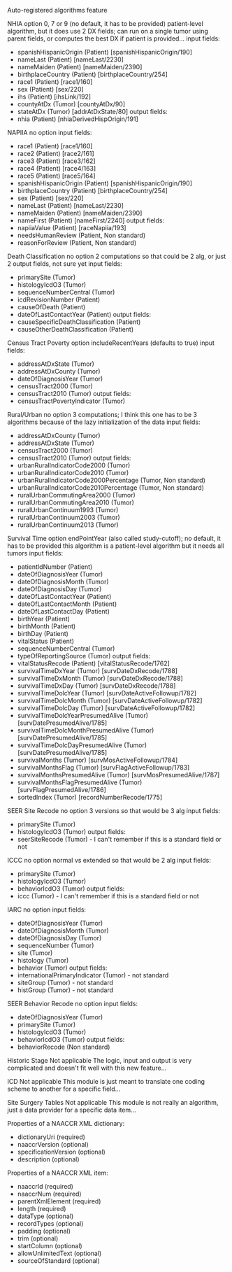 Auto-registered algorithms feature

NHIA
option 0, 7 or 9 (no default, it has to be provided)
patient-level algorithm, but it does use 2 DX fields; can run on a single tumor using parent fields, or computes the best DX if patient is provided...
input fields:
- spanishHispanicOrigin (Patient) [spanishHispanicOrigin/190]
- nameLast (Patient) [nameLast/2230]
- nameMaiden (Patient) [nameMaiden/2390]
- birthplaceCountry (Patient) [birthplaceCountry/254]
- race1 (Patient) [race1/160]
- sex (Patient) [sex/220]
- ihs (Patient) [ihsLink/192]
- countyAtDx (Tumor) [countyAtDx/90]
- stateAtDx (Tumor) [addrAtDxState/80]
output fields:
- nhia (Patient) [nhiaDerivedHispOrigin/191]

NAPIIA
no option
input fields:
- race1 (Patient) [race1/160]
- race2 (Patient) [race2/161]
- race3 (Patient) [race3/162]
- race4 (Patient) [race4/163]
- race5 (Patient) [race5/164]
- spanishHispanicOrigin (Patient) [spanishHispanicOrigin/190]
- birthplaceCountry (Patient) [birthplaceCountry/254]
- sex (Patient) [sex/220]
- nameLast (Patient) [nameLast/2230]
- nameMaiden (Patient) [nameMaiden/2390]
- nameFirst (Patient) [nameFirst/2240]
output fields:
- napiiaValue (Patient) [raceNapiia/193]
- needsHumanReview (Patient, Non standard)
- reasonForReview (Patient, Non standard)

Death Classification
no option
2 computations so that could be 2 alg, or just 2 output fields, not sure yet
input fields:
- primarySite (Tumor)
- histologyIcdO3 (Tumor)
- sequenceNumberCentral (Tumor)
- icdRevisionNumber (Patient)
- causeOfDeath (Patient)
- dateOfLastContactYear (Patient)
output fields:
- causeSpecificDeathClassification (Patient)
- causeOtherDeathClassification (Patient)

Census Tract Poverty
option includeRecentYears (defaults to true)
input fields:
- addressAtDxState (Tumor)
- addressAtDxCounty (Tumor)
- dateOfDiagnosisYear (Tumor)
- censusTract2000 (Tumor)
- censusTract2010 (Tumor)
output fields:
- censusTractPovertyIndicator (Tumor)

Rural/Urban
no option
3 computations; I think this one has to be 3 algorithms because of the lazy initialization of the data
input fields:
- addressAtDxCounty (Tumor)
- addressAtDxState (Tumor)
- censusTract2000 (Tumor)
- censusTract2010 (Tumor)
output fields:
- urbanRuralIndicatorCode2000 (Tumor)
- urbanRuralIndicatorCode2010 (Tumor)
- urbanRuralIndicatorCode2000Percentage (Tumor, Non standard)
- urbanRuralIndicatorCode2010Percentage (Tumor, Non standard)
- ruralUrbanCommutingArea2000 (Tumor)
- ruralUrbanCommutingArea2010 (Tumor)
- ruralUrbanContinuum1993 (Tumor)
- ruralUrbanContinuum2003 (Tumor)
- ruralUrbanContinuum2013 (Tumor)

Survival Time
option endPointYear (also called study-cutoff); no default, it has to be provided
this algorithm is a patient-level algorithm but it needs all tumors
input fields:
- patientIdNumber (Patient)
- dateOfDiagnosisYear (Tumor)
- dateOfDiagnosisMonth (Tumor)
- dateOfDiagnosisDay (Tumor)
- dateOfLastContactYear (Patient)
- dateOfLastContactMonth (Patient)
- dateOfLastContactDay (Patient)
- birthYear (Patient)
- birthMonth (Patient)
- birthDay (Patient)
- vitalStatus (Patient)
- sequenceNumberCentral (Tumor)
- typeOfReportingSource (Tumor)
output fields:
- vitalStatusRecode (Patient) [vitalStatusRecode/1762]
- survivalTimeDxYear (Tumor) [survDateDxRecode/1788]
- survivalTimeDxMonth (Tumor) [survDateDxRecode/1788]
- survivalTimeDxDay (Tumor) [survDateDxRecode/1788]
- survivalTimeDolcYear (Tumor) [survDateActiveFollowup/1782]
- survivalTimeDolcMonth (Tumor) [survDateActiveFollowup/1782]
- survivalTimeDolcDay (Tumor) [survDateActiveFollowup/1782]
- survivalTimeDolcYearPresumedAlive (Tumor) [survDatePresumedAlive/1785]
- survivalTimeDolcMonthPresumedAlive (Tumor) [survDatePresumedAlive/1785]
- survivalTimeDolcDayPresumedAlive (Tumor) [survDatePresumedAlive/1785]
- survivalMonths (Tumor) [survMosActiveFollowup/1784]
- survivalMonthsFlag (Tumor) [survFlagActiveFollowup/1783]
- survivalMonthsPresumedAlive (Tumor) [survMosPresumedAlive/1787]
- survivalMonthsFlagPresumedAlive (Tumor) [survFlagPresumedAlive/1786]
- sortedIndex (Tumor) [recordNumberRecode/1775]

SEER Site Recode
no option
3 versions so that would be 3 alg
input fields:
- primarySite (Tumor)
- histologyIcdO3 (Tumor)
output fields:
- seerSiteRecode (Tumor) - I can't remember if this is a standard field or not

ICCC
no option
normal vs extended so that would be 2 alg
input fields:
- primarySite (Tumor)
- histologyIcdO3 (Tumor)
- behaviorIcdO3 (Tumor)
output fields:
- iccc (Tumor) - I can't remember if this is a standard field or not

IARC
no option
input fields:
- dateOfDiagnosisYear (Tumor)
- dateOfDiagnosisMonth (Tumor)
- dateOfDiagnosisDay (Tumor)
- sequenceNumber (Tumor)
- site (Tumor)
- histology (Tumor)
- behavior (Tumor)
output fields:
- internationalPrimaryIndicator (Tumor) - not standard
- siteGroup (Tumor) - not standard
- histGroup (Tumor) - not standard

SEER Behavior Recode
no option
input fields:
- dateOfDiagnosisYear (Tumor)
- primarySite (Tumor)
- histologyIcdO3 (Tumor)
- behaviorIcdO3 (Tumor)
output fields:
- behaviorRecode (Non standard)

Historic Stage
Not applicable
The logic, input and output is very complicated and doesn't fit well with this new feature...

ICD
Not applicable
This module is just meant to translate one coding scheme to another for a specific field...

Site Surgery Tables
Not applicable
This module is not really an algorithm, just a data provider for a specific data item...


Properties of a NAACCR XML dictionary:
- dictionaryUri (required)
- naaccrVersion (optional)
- specificationVersion (optional)
- description (optional)

Properties of a NAACCR XML item:
- naaccrId (required)
- naaccrNum (required)
- parentXmlElement (required)
- length (required)
- dataType (optional)
- recordTypes  (optional)
- padding (optional)
- trim (optional)
- startColumn (optional)
- allowUnlimitedText (optional)
- sourceOfStandard (optional)
